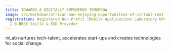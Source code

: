 ```yaml
---
title: TOWARDS A DIGITALLY EMPOWERED TOMORROW
image: src/markdown/african-man-enjoying-opportunities-of-virtual-real-2021-12-09-18-39-25-utc.jpg
registration: Registered Non-Profit (Mobile Applications Laboratory NPC) & Level
  1 B-BBEE Skills & ESD Provider
---
```

mLab nurtures tech-talent, accelerates start-ups and creates technologies for social change.